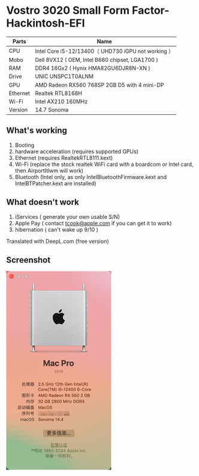 # Vostro 3020 Small Form Factor-Hackintosh-EFI


| Parts    | Name                                                 |
| -------- | ---------------------------------------------------- |
| CPU      | Intel Core i5-12/13400（ UHD730 iGPU not working ） |
| Mobo     | Dell 8VX12 ( OEM, Intel B660 chipset, LGA1700 )      |
| RAM      | DDR4 16Gx2 ( Hynix HMA82GU6DJR8N-XN )               |
| Drive    | UNIC UNSPC1T0ALNM                                   |
| GPU      | AMD Radeon RX560 768SP 2GB D5 with 4 mini-DP         |
| Ethernet | Realtek RTL8168H                                    |
| Wi-Fi    | Intel AX210 160MHz                                   |
| Version  | 14.7 Sonoma                                          |

## What's working

1. Booting
2. hardware acceleration (requires supported GPUs)
3. Ethernet (requires RealtekRTL8111.kext)
4. Wi-Fi (replace the stock realtek WiFi card with a boardcom or Intel card, then AirportItlwm will work)
5. Bluetooth (Intel only, as only IntelBluetoothFirmware.kext and IntelBTPatcher.kext are installed)

## What doesn't work

1. iServices ( generate your own usable S/N)
2. Apple Pay ( contact [tcook@apple.com](mailto://tcook@apple.com) if you can get it to work)
3. hibernation ( can't wake up 9/10 )

Translated with DeepL.com (free version)

## Screenshot

![1734775042595](images/README/1734775042595.png)
